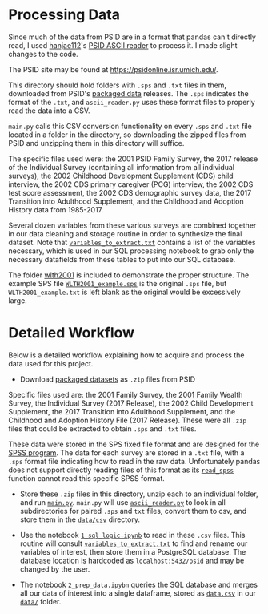 # Processing Data

Since much of the data from PSID are in a format that pandas can't directly read, I used [hanjae112](https://github.com/hanjae1122)'s [PSID ASCII reader](https://github.com/hanjae1122/PSID) to process it. I made slight changes to the code.

The PSID site may be found at https://psidonline.isr.umich.edu/.

This directory should hold folders with ```.sps``` and ```.txt``` files in them, downloaded from PSID's [packaged data](https://simba.isr.umich.edu/data/PackagedData.aspx) releases. The ```.sps``` indicates the format of the ```.txt```, and ```ascii_reader.py``` uses these format files to properly read the data into a CSV.

```main.py``` calls this CSV conversion functionality on every ```.sps``` and ```.txt``` file located in a folder in the directory, so downloading the zipped files from PSID and unzipping them in this directory will suffice.

The specific files used were: the 2001 PSID Family Survey, the 2017 release of the Individual Survey (containing all information from all individual surveys), the 2002 Childhood Development Supplement (CDS) child interview, the 2002 CDS primary caregiver (PCG) interview, the 2002 CDS test score assessment, the 2002 CDS demographic survey data, the 2017 Transition into Adulthood Supplement, and the Childhood and Adoption History data from 1985-2017.

Several dozen variables from these various surveys are combined together in our data cleaning and storage routine in order to synthesize the final dataset. Note that [```variables_to_extract.txt```](variables_to_extract.txt) contains a list of the variables necessary, which is used in our SQL processing notebook to grab only the necessary datafields from these tables to put into our SQL database.

The folder [wlth2001](wlth2001) is included to demonstrate the proper structure. The example SPS file [```WLTH2001_example.sps```](wlth2001/WLTH2001_example.sps) is the original ```.sps``` file, but ```WLTH2001_example.txt``` is left blank as the original would be excessively large.

# Detailed Workflow

Below is a detailed workflow explaining how to acquire and process the data used for this project.

* Download [packaged datasets](https://simba.isr.umich.edu/data/PackagedData.aspx) as ```.zip``` files from PSID

Specific files used are: the 2001 Family Survey, the 2001 Family Wealth Survey, the Individual Survey (2017 Release), the 2002 Child Development Supplement, the 2017 Transition into Adulthood Supplement, and the Childhood and Adoption History File (2017 Release). These were all ```.zip``` files that could be extracted to obtain ```.sps``` and ```.txt``` files.

These data were stored in the SPS fixed file format and are designed for the [SPSS program](https://en.wikipedia.org/wiki/SPSS). The data for each survey are stored in a ```.txt``` file, with a ```.sps``` format file indicating how to read in the raw data. Unfortunately pandas does not support directly reading files of this format as its [```read_spss```](https://pandas.pydata.org/pandas-docs/stable/reference/api/pandas.read_spss.html) function cannot read this specific SPSS format.

* Store these ```.zip``` files in this directory, unzip each to an individual folder, and run [```main.py```](main.py). ```main.py``` will use [```ascii_reader.py```](ascii_reader.py) to look in all subdirectories for paired ```.sps``` and ```txt``` files, convert them to csv, and store them in the [```data/csv```](../csv) directory.

* Use the notebook [```1_sql_logic.ipynb```](../../notebooks/1_sql_logic.ipynb) to read in these ```.csv``` files. This routine will consult [```variables_to_extract.txt```](variables_to_extract.txt) to find and rename our variables of interest, then store them in a PostgreSQL database. The database location is hardcoded as ```localhost:5432/psid``` and may be changed by the user.

* The notebook ```2_prep_data.ipybn``` queries the SQL database and merges all our data of interest into a single dataframe, stored as [```data.csv```](../data.csv) in our [```data/```](..) folder.